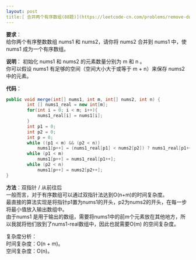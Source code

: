 ```yaml
---
layout: post
title:[ 合并两个有序数组(88题)](https://leetcode-cn.com/problems/remove-duplicates-from-sorted-array/)
---
```

**要求**：  
给你两个有序整数数组 nums1 和 nums2，请你将 nums2 合并到 nums1 中，使 nums1 成为一个有序数组。  
  
**说明**：
初始化 nums1 和 nums2 的元素数量分别为 m 和 n 。  
你可以假设 nums1 有足够的空间（空间大小大于或等于 m + n）来保存 nums2 中的元素。  
  
  
**代码**：
```java
public void merge(int[] nums1, int m, int[] nums2, int n) {
        int [] nums1_real = new int[m];
        for(int i = 0; i < m; i++){
            nums1_real[i] = nums1[i];
        }
        int p1 = 0;
        int p2 = 0;
        int p = 0;
        while ((p1 < m) && (p2 < n))
            nums1[p++] = (nums1_real[p1] < nums2[p2]) ? nums1_real[p1++] : nums2[p2++];
        while (p1 < m)
            nums1[p++] = nums1_real[p1++];
        while (p2 < n)
            nums1[p++] = nums2[p2++];
}
```  
  
**方法**：双指针 / 从前往后  
一般而言，对于有序数组可以通过双指针法达到O(n+m)的时间复杂度。  
最直接的算法实现是将指针p1置为nums1的开头，p2为nums2的开头，在每一步将最小值放入输出数组中。  
由于nums1 是用于输出的数组，需要将nums1中的前m个元素放在其他地方，所以我就将他们放到了nums1-real数组中，因此也就需要O(m) 的空间复杂度。    
  
复杂度分析：  
时间复杂度：O(n + m)。  
空间复杂度：O(n)。    
